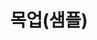 ---
reference_code: 
date: 
draft: 
level_of_description: 
media_type: 
title: 목업(샘플)
description: 
weight: 
modified_at: 
created_at: 
link: 
components: 
  - "https://aa.durumi.io/items/맥주/테라/IMG_5184.JPG"
tags:
  - 맥주
  - 소주
creators:
  - 진로
subjects: 
  - pork
  - beef
sources: 
  - suncrud
venues: 
  - 은평

public_access_status: 
copyright_status: 
---